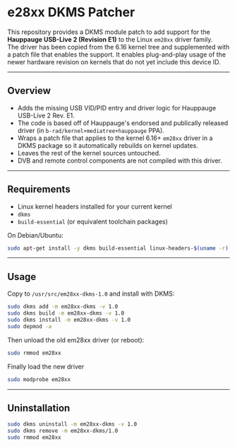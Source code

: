 # e28xx DKMS Patcher

This repository provides a DKMS module patch to add support for the **Hauppauge USB-Live 2 (Revision E1)** to the Linux `em28xx` driver family.  
The driver has been copied from the 6.16 kernel tree and supplemented with a patch file that enables the support.
It enables plug-and-play usage of the newer hardware revision on kernels that do not yet include this device ID.

---

## Overview

- Adds the missing USB VID/PID entry and driver logic for Hauppauge USB-Live 2 Rev. E1.
- The code is based off of Hauppauge's endorsed and publically released driver (in `b-rad/kernel+mediatree+hauppauge` PPA).
- Wraps a patch file that applies to the kernel 6.16+ `em28xx` driver in a DKMS package so it automatically rebuilds on kernel updates.
- Leaves the rest of the kernel sources untouched.
- DVB and remote control components are not compiled with this driver.

---

## Requirements

- Linux kernel headers installed for your current kernel
- `dkms`
- `build-essential` (or equivalent toolchain packages)

On Debian/Ubuntu:

```bash
sudo apt-get install -y dkms build-essential linux-headers-$(uname -r)
```

---

## Usage

Copy to `/usr/src/em28xx-dkms-1.0` and install with DKMS:

```bash
sudo dkms add -m em28xx-dkms -v 1.0
sudo dkms build -m em28xx-dkms -v 1.0
sudo dkms install -m em28xx-dkms -v 1.0
sudo depmod -a
```

Then unload the old em28xx driver (or reboot):
```bash
sudo rmmod em28xx
```

Finally load the new driver
```bash
sudo modprobe em28xx
```

---

## Uninstallation

```bash
sudo dkms uninstall -m em28xx-dkms -v 1.0
sudo dkms remove -m em28xx-dkms/1.0
sudo rmmod em28xx
```
